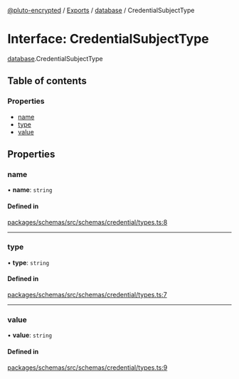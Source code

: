 [@pluto-encrypted](../README.md) / [Exports](../modules.md) / [database](../modules/database-1.md) / CredentialSubjectType

# Interface: CredentialSubjectType

[database](../modules/database-1.md).CredentialSubjectType

## Table of contents

### Properties

- [name](database-1.CredentialSubjectType.md#name)
- [type](database-1.CredentialSubjectType.md#type)
- [value](database-1.CredentialSubjectType.md#value)

## Properties

### name

• **name**: `string`

#### Defined in

[packages/schemas/src/schemas/credential/types.ts:8](https://github.com/atala-community-projects/pluto-encrypted/blob/a4b16d4/packages/schemas/src/schemas/credential/types.ts#L8)

___

### type

• **type**: `string`

#### Defined in

[packages/schemas/src/schemas/credential/types.ts:7](https://github.com/atala-community-projects/pluto-encrypted/blob/a4b16d4/packages/schemas/src/schemas/credential/types.ts#L7)

___

### value

• **value**: `string`

#### Defined in

[packages/schemas/src/schemas/credential/types.ts:9](https://github.com/atala-community-projects/pluto-encrypted/blob/a4b16d4/packages/schemas/src/schemas/credential/types.ts#L9)
